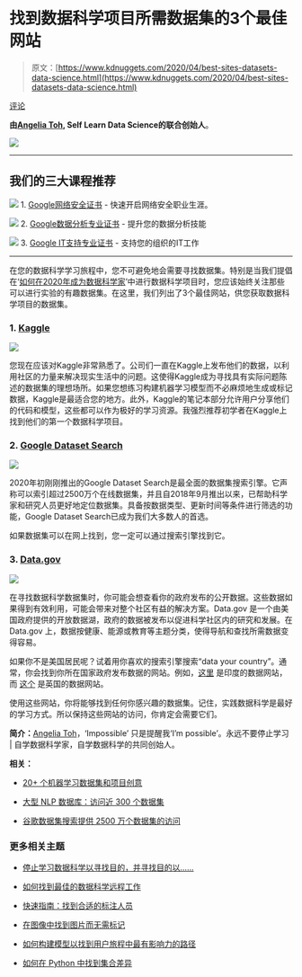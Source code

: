 # 找到数据科学项目所需数据集的3个最佳网站

> 原文：[https://www.kdnuggets.com/2020/04/best-sites-datasets-data-science.html](https://www.kdnuggets.com/2020/04/best-sites-datasets-data-science.html)

[评论](#comments)

**由[Angelia Toh](https://selflearndatascience.com/), Self Learn Data Science的联合创始人**。

![](../Images/41cb5957b4ab9608e2c051d63c903449.png)

* * *

## 我们的三大课程推荐

![](../Images/0244c01ba9267c002ef39d4907e0b8fb.png) 1\. [Google网络安全证书](https://www.kdnuggets.com/google-cybersecurity) - 快速开启网络安全职业生涯。

![](../Images/e225c49c3c91745821c8c0368bf04711.png) 2\. [Google数据分析专业证书](https://www.kdnuggets.com/google-data-analytics) - 提升您的数据分析技能

![](../Images/0244c01ba9267c002ef39d4907e0b8fb.png) 3\. [Google IT支持专业证书](https://www.kdnuggets.com/google-itsupport) - 支持您的组织的IT工作

* * *

在您的数据科学学习旅程中，您不可避免地会需要寻找数据集。特别是当我们提倡在‘[如何在2020年成为数据科学家](https://selflearndatascience.com/how-to-become-a-data-scientist/)’中进行数据科学项目时，您应该始终关注那些可以进行实验的有趣数据集。在这里，我们列出了3个最佳网站，供您获取数据科学项目的数据集。

### 1\. [Kaggle](https://www.kaggle.com/)

![](../Images/978df538aabab3fefbec91b682afe9aa.png)

您现在应该对Kaggle非常熟悉了。公司们一直在Kaggle上发布他们的数据，以利用社区的力量来解决现实生活中的问题。这使得Kaggle成为寻找具有实际问题陈述的数据集的理想场所。如果您想练习构建机器学习模型而不必麻烦地生成或标记数据，Kaggle是最适合您的地方。此外，Kaggle的笔记本部分允许用户分享他们的代码和模型，这些都可以作为极好的学习资源。我强烈推荐初学者在Kaggle上找到他们的第一个数据科学项目。

### 2\. [Google Dataset Search](https://datasetsearch.research.google.com/)

![](../Images/1f5e039fcbae34bd385ed37e7554ce99.png)

2020年初刚刚推出的Google Dataset Search是最全面的数据集搜索引擎。它声称可以索引超过2500万个在线数据集，并且自2018年9月推出以来，已帮助科学家和研究人员更好地定位数据集。具备按数据类型、更新时间等条件进行筛选的功能，Google Dataset Search已成为我们大多数人的首选。

如果数据集可以在网上找到，您一定可以通过搜索引擎找到它。

### 3\. [Data.gov](https://www.data.gov/)

![](../Images/404af90933d10d5b2936aa0008a17ca3.png)

在寻找数据科学数据集时，你可能会想查看你的政府发布的公开数据。这些数据如果得到有效利用，可能会带来对整个社区有益的解决方案。Data.gov 是一个由美国政府提供的开放数据湖，政府的数据被发布以促进科学社区内的研究和发展。在 Data.gov 上，数据按健康、能源或教育等主题分类，使得导航和查找所需数据变得容易。

如果你不是美国居民呢？试着用你喜欢的搜索引擎搜索“data your country”。通常，你会找到你所在国家政府发布数据的网站。例如，[这里](https://data.gov.in/) 是印度的数据网站，而 [这个](https://data.gov.uk/) 是英国的数据网站。

使用这些网站，你将能够找到任何你感兴趣的数据集。记住，实践数据科学是最好的学习方式。所以保持这些网站的访问，你肯定会需要它们。

**简介：**[Angelia Toh](https://www.facebook.com/angelia.toh.12)，‘Impossible’ 只是提醒我‘I’m possible’。永远不要停止学习 | 自学数据科学家，自学数据科学的共同创始人。

**相关：**

+   [20+ 个机器学习数据集和项目创意](https://www.kdnuggets.com/2020/03/20-machine-learning-datasets-project-ideas.html)

+   [大型 NLP 数据库：访问近 300 个数据集](https://www.kdnuggets.com/2020/02/big-bad-nlp-database.html)

+   [谷歌数据集搜索提供 2500 万个数据集的访问](https://www.kdnuggets.com/2020/01/google-dataset-search.html)

### 更多相关主题

+   [停止学习数据科学以寻找目的，并寻找目的以……](https://www.kdnuggets.com/2021/12/stop-learning-data-science-find-purpose.html)

+   [如何找到最佳的数据科学远程工作](https://www.kdnuggets.com/2022/12/find-best-data-science-remote-jobs.html)

+   [快速指南：找到合适的标注人员](https://www.kdnuggets.com/2022/04/quick-guide-find-right-minds-annotation.html)

+   [在图像中找到图片而无需标记](https://www.kdnuggets.com/2022/09/find-picture-image-without-marking.html)

+   [如何构建模型以找到用户旅程中最有影响力的路径](https://www.kdnuggets.com/2022/09/objectiv-build-model-impactful-paths-user-journeys.html)

+   [如何在 Python 中找到集合差异](https://www.kdnuggets.com/2023/03/find-set-difference-python.html)
